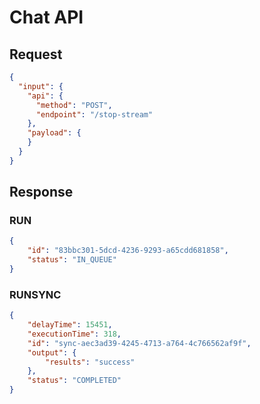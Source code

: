 # Chat API

## Request

```json
{
  "input": {
    "api": {
      "method": "POST",
      "endpoint": "/stop-stream"
    },
    "payload": {
    }
  }
}
```

## Response

### RUN

```json
{
    "id": "83bbc301-5dcd-4236-9293-a65cdd681858",
    "status": "IN_QUEUE"
}
```

### RUNSYNC

```json
{
    "delayTime": 15451,
    "executionTime": 318,
    "id": "sync-aec3ad39-4245-4713-a764-4c766562af9f",
    "output": {
        "results": "success"
    },
    "status": "COMPLETED"
}
```